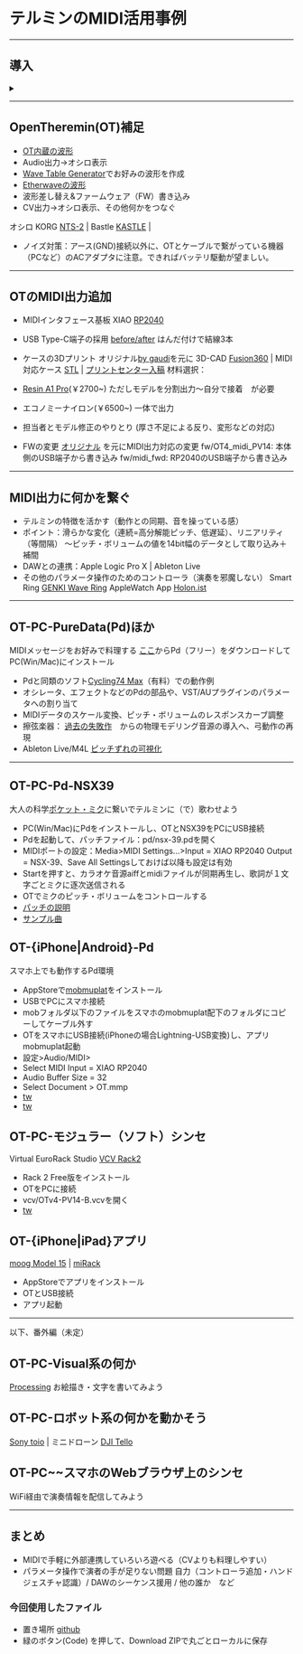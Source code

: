 <!---
marp: true
theme: gaia
footer:"tes"
--->
# テルミンのMIDI活用事例
---
## 導入
<details>
<summary></summary>

- 動機：John Cageのテルミニストdis (1937,[出典](https://archive.org/details/silencelecturesw1961cage/page/4/mode/2up?q=Theremin))
<!--
テルミン博士が真に新しい可能性を持つ楽器を提供したにもかかわらず、
テルミニストはこの楽器を古い楽器のように聴かせることに全力を尽くし、
気持ち悪いほど甘〜いビブラートをかけ、過去の名作を苦労して演奏している。
テルミニスト＝検閲官によって、私たちは新しい音の体験から遮られている。
-->
---

- 狙い：音色やエフェクトの柔軟なコントロール、外部連携、音以外も含めた多様な表現のために

CV出力、MIDI出力を備えた（主な）テルミン

||model|CV out|MIDI out|
|--|--|--|--|
|moog|Claravox Centennial|O  (Pitch,Vol)|O|
|moog|Etherwave (new, Plus)|O   (Pitch,Vol,Gate)|-|
|moog|Theremini|O  (Pitch __or__  Vol)|O|
|**GaudiLabs**|**OpenTheremin**|O  (Pitch,Vol)|△|

今回の話題はClaravox, Thereminiでも適用可（たぶん）
</details>


---
## OpenTheremin(OT)補足
- [OT内蔵の波形](https://twitter.com/hrsm/status/1635980539391016960)
- Audio出力→オシロ表示
- [Wave Table Generator](https://www.gaudi.ch/WaveGenerator/)でお好みの波形を作成
- [Etherwaveの波形](https://twitter.com/hrsm/status/1634918884951363584)
- 波形差し替え&ファームウェア（FW）書き込み
- CV出力→オシロ表示、その他何かをつなぐ

オシロ KORG [NTS-2](https://www.korg.com/jp/products/dj/nts_2/) |
Bastle [KASTLE](https://umbrella-company.jp/bastl-instruments-kastle-v1.5.html) | 
<!--LittleBits [SynthKit](https://www.littlebits-jp.com/synth-kit)-->
- ノイズ対策：アース(GND)接続以外に、OTとケーブルで繋がっている機器（PCなど）のACアダプタに注意。できればバッテリ駆動が望ましい。

---
## OTのMIDI出力追加


- MIDIインタフェース基板 XIAO [RP2040](https://www.switch-science.com/products/7634) 
- USB Type-C端子の採用 [before/after](https://twitter.com/hrsm/status/1635315290937638914) はんだ付けで結線3本
- ケースの3Dプリント 
オリジナル[by gaudi](https://www.thingiverse.com/thing:5022371)を元に
3D-CAD [Fusion360](https://www.autodesk.co.jp/products/fusion-360/personal) | MIDI対応ケース [STL](https://github.com/nomargin/opentheremin-synth/blob/main/case/OTv4midi-case4.stl) | [プリントセンター入稿](https://make.dmm.com/mypage/orders/) 
材料選択：
- [Resin A1 Pro](https://twitter.com/hrsm/status/1657014608954290177)(￥2700~) ただしモデルを分割出力〜自分で接着　が必要
- エコノミーナイロン(￥6500~) 一体で出力
- 担当者とモデル修正のやりとり (厚さ不足による反り、変形などの対応)

- FWの変更 
[オリジナル](https://raw.githubusercontent.com/MrDham/OpenTheremin_V3_with_MIDI/master/Quick%20guide%20open%20theremin%20midi.bmp) を元にMIDI出力対応の変更
fw/OT4_midi_PV14: 本体側のUSB端子から書き込み
fw/midi_fwd: RP2040のUSB端子から書き込み

---
## MIDI出力に何かを繋ぐ

- テルミンの特徴を活かす（動作との同期、音を操っている感）
- ポイント：滑らかな変化（連続=高分解能ピッチ、低遅延）、リニアリティ（等間隔）
〜ピッチ・ボリュームの値を14bit幅のデータとして取り込み＋補間
- DAWとの連携：Apple Logic Pro X | Ableton Live
- その他のパラメータ操作のためのコントローラ（演奏を邪魔しない）
Smart Ring [GENKI Wave Ring](https://twitter.com/hrsm/status/1510962165749981188) 
AppleWatch App [Holon.ist](https://holon.ist/sensors/)


---
## OT-PC-PureData(Pd)ほか
MIDIメッセージをお好みで料理する
[ここ](https://puredata.info/downloads/pure-data)からPd（フリー）をダウンロードしてPC(Win/Mac)にインストール
<!--| [Cycling'74 Max](https://cycling74.com/products/max) -->
<!-- https://twitter.com/hrsm/status/1434858040449064961 -->
- Pdと同類のソフト[Cycling74 Max](https://twitter.com/hrsm/status/1630948258364411905)（有料）での動作例
- オシレータ、エフェクトなどのPdの部品や、VST/AUプラグインのパラメータへの割り当て
- MIDIデータのスケール変換、ピッチ・ボリュームのレスポンスカーブ調整
- 擦弦楽器： [過去の失敗作](https://twitter.com/hrsm/status/1256485884989300736)　からの物理モデリング音源の導入へ、弓動作の再現
- Ableton Live/M4L [ピッチずれの可視化](https://www.youtube.com/watch?v=sdA-xh-cczo) 
<!-- 両手でpitch haptic feedback-->
<!-- velocityの導入 -->

---
## OT-PC-Pd-NSX39
大人の科学[ポケット・ミク](https://otonanokagaku.net/nsx39/)に繋いでテルミンに（で）歌わせよう　
- PC(Win/Mac)にPdをインストールし、OTとNSX39をPCにUSB接続
- Pdを起動して、パッチファイル：pd/nsx-39.pdを開く
- MIDIポートの設定：Media>MIDI Settings...>Input = XIAO RP2040
Output = NSX-39、Save All Settingsしておけば以降も設定は有効
- Startを押すと、カラオケ音源aiffとmidiファイルが同期再生し、歌詞が１文字ごとミクに逐次送信される
- OTでミクのピッチ・ボリュームをコントロールする
- [パッチの説明](pd/nsx-39.pdf)
- [サンプル曲](https://youtu.be/P2sz72szwRA)


## OT-{iPhone|Android}-Pd
スマホ上でも動作するPd環境 
- AppStoreで[mobmuplat](https://danieliglesia.com/mobmuplat/)をインストール
- USBでPCにスマホ接続
- mobフォルダ以下のファイルをスマホのmobmuplat配下のフォルダにコピーしてケーブル外す
- OTをスマホにUSB接続(iPhoneの場合Lightning-USB変換)し、アプリmobmuplat起動
- 設定>Audio/MIDI>
- Select MIDI Input = XIAO RP2040 
- Audio Buffer Size = 32
- Select Document > OT.mmp
- [tw](https://twitter.com/hrsm/status/1639640535337168896)
- [tw](https://twitter.com/hrsm/status/1632759321804279809)

## OT-PC-モジュラー（ソフト）シンセ
Virtual EuroRack Studio [VCV Rack2](https://vcvrack.com/Rack)
- Rack 2 Free版をインストール
- OTをPCに接続
- vcv/OTv4-PV14-B.vcvを開く 
- [tw](https://twitter.com/hrsm/status/1657545338763505664)

## OT-{iPhone|iPad}アプリ
[moog Model 15](https://apps.apple.com/jp/app/model-15-modular-synthesizer/id1041465860) | 
[miRack](https://mirack.app/)
- AppStoreでアプリをインストール
- OTとUSB接続
- アプリ起動

*** 
以下、番外編（未定）

## OT-PC-Visual系の何か
[Processing](https://processing.org/)
お絵描き・文字を書いてみよう

## OT-PC-ロボット系の何かを動かそう
[Sony toio](https://toio.io/programming/#28) | 
ミニドローン [DJI Tello](https://www.ryzerobotics.com/jp/tello-edu)

## OT-PC~~スマホのWebブラウザ上のシンセ
WiFi経由で演奏情報を配信してみよう

***

## まとめ
- MIDIで手軽に外部連携していろいろ遊べる（CVよりも料理しやすい）
- パラメータ操作で演者の手が足りない問題
自力（コントローラ追加・ハンドジェスチャ認識）/ DAWのシーケンス援用 / 他の誰か　など

### 今回使用したファイル
- 置き場所 [github](https://github.com/nomargin/opentheremin-synth)
- 緑のボタン(Code) を押して、Download ZIPで丸ごとローカルに保存
